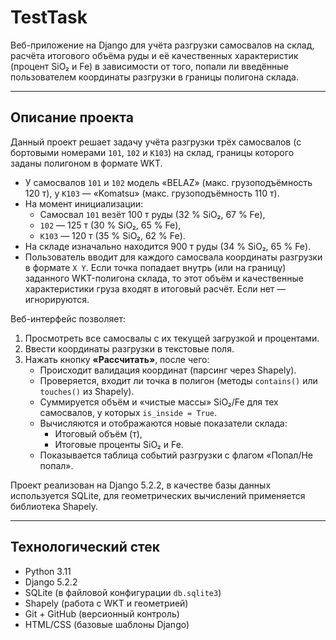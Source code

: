 # TestTask

Веб-приложение на Django для учёта разгрузки самосвалов на склад, расчёта итогового объёма руды и её качественных характеристик (процент SiO₂ и Fe) в зависимости от того, попали ли введённые пользователем координаты разгрузки в границы полигона склада.

---

## Описание проекта

Данный проект решает задачу учёта разгрузки трёх самосвалов (с бортовыми номерами `101`, `102` и `K103`) на склад, границы которого заданы полигоном в формате WKT.  
- У самосвалов `101` и `102` модель «BELAZ» (макс. грузоподъёмность 120 т), у `K103` — «Komatsu» (макс. грузоподъёмность 110 т).  
- На момент инициализации:  
  - Самосвал `101` везёт 100 т ру­ды (32 % SiO₂, 67 % Fe),  
  - `102` — 125 т (30 % SiO₂, 65 % Fe),  
  - `K103` — 120 т (35 % SiO₂, 62 % Fe).  
- На складе изначально находится 900 т руды (34 % SiO₂, 65 % Fe).  
- Пользователь вводит для каждого самосвала координаты разгрузки в формате `X Y`. Если точка попадает внутрь (или на границу) заданного WKT-полигона склада, то этот объём и качественные характеристики груза входят в итоговый расчёт. Если нет — игнорируются.  

Веб-интерфейс позволяет:  
1. Просмотреть все самосвалы с их текущей загрузкой и процентами.  
2. Ввести координаты разгрузки в текстовые поля.  
3. Нажать кнопку **«Рассчитать»**, после чего:  
   - Происходит валидация координат (парсинг через Shapely).  
   - Проверяется, входит ли точка в полигон (методы `contains()` или `touches()` из Shapely).  
   - Суммируется объём и «чистые массы» SiO₂/Fe для тех самосвалов, у которых `is_inside = True`.  
   - Вычисляются и отображаются новые показатели склада:  
     - Итоговый объём (т),  
     - Итоговые проценты SiO₂ и Fe.  
   - Показывается таблица событий разгрузки с флагом «Попал/Не попал».  

Проект реализован на Django 5.2.2, в качестве базы данных используется SQLite, для геометрических вычислений применяется библиотека Shapely.

---

## Технологический стек

- Python 3.11  
- Django 5.2.2  
- SQLite (в файловой конфигурации `db.sqlite3`)  
- Shapely (работа с WKT и геометрией)  
- Git + GitHub (версионный контроль)  
- HTML/CSS (базовые шаблоны Django)  
